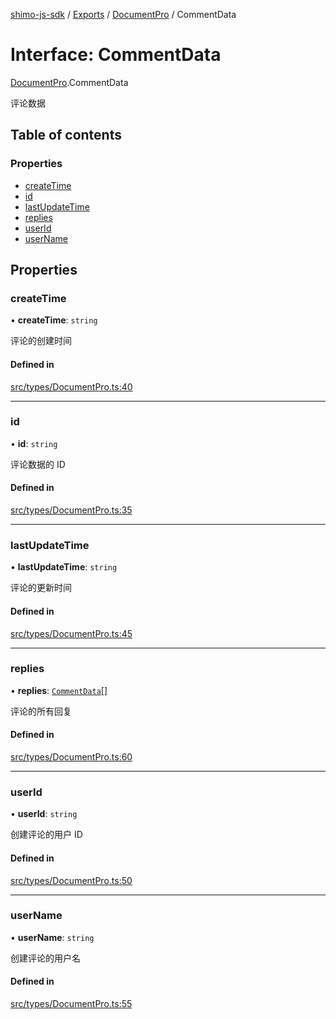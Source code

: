 [shimo-js-sdk](../README.md) / [Exports](../modules.md) / [DocumentPro](../modules/DocumentPro.md) / CommentData

# Interface: CommentData

[DocumentPro](../modules/DocumentPro.md).CommentData

评论数据

## Table of contents

### Properties

- [createTime](DocumentPro.CommentData.md#createtime)
- [id](DocumentPro.CommentData.md#id)
- [lastUpdateTime](DocumentPro.CommentData.md#lastupdatetime)
- [replies](DocumentPro.CommentData.md#replies)
- [userId](DocumentPro.CommentData.md#userid)
- [userName](DocumentPro.CommentData.md#username)

## Properties

### createTime

• **createTime**: `string`

评论的创建时间

#### Defined in

[src/types/DocumentPro.ts:40](https://github.com/shimohq/shimo-js-sdk/blob/42e1df1/src/types/DocumentPro.ts#L40)

___

### id

• **id**: `string`

评论数据的 ID

#### Defined in

[src/types/DocumentPro.ts:35](https://github.com/shimohq/shimo-js-sdk/blob/42e1df1/src/types/DocumentPro.ts#L35)

___

### lastUpdateTime

• **lastUpdateTime**: `string`

评论的更新时间

#### Defined in

[src/types/DocumentPro.ts:45](https://github.com/shimohq/shimo-js-sdk/blob/42e1df1/src/types/DocumentPro.ts#L45)

___

### replies

• **replies**: [`CommentData`](DocumentPro.CommentData.md)[]

评论的所有回复

#### Defined in

[src/types/DocumentPro.ts:60](https://github.com/shimohq/shimo-js-sdk/blob/42e1df1/src/types/DocumentPro.ts#L60)

___

### userId

• **userId**: `string`

创建评论的用户 ID

#### Defined in

[src/types/DocumentPro.ts:50](https://github.com/shimohq/shimo-js-sdk/blob/42e1df1/src/types/DocumentPro.ts#L50)

___

### userName

• **userName**: `string`

创建评论的用户名

#### Defined in

[src/types/DocumentPro.ts:55](https://github.com/shimohq/shimo-js-sdk/blob/42e1df1/src/types/DocumentPro.ts#L55)
